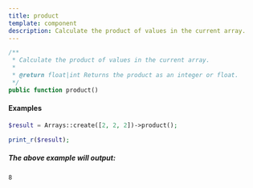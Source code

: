 ```yaml
---
title: product
template: component
description: Calculate the product of values in the current array.
---
```


```php
/**
 * Calculate the product of values in the current array.
 *
 * @return float|int Returns the product as an integer or float.
 */
public function product()
```

#### Examples

```php
$result = Arrays::create([2, 2, 2])->product();

print_r($result);
```

##### The above example will output:

```text
8
```
